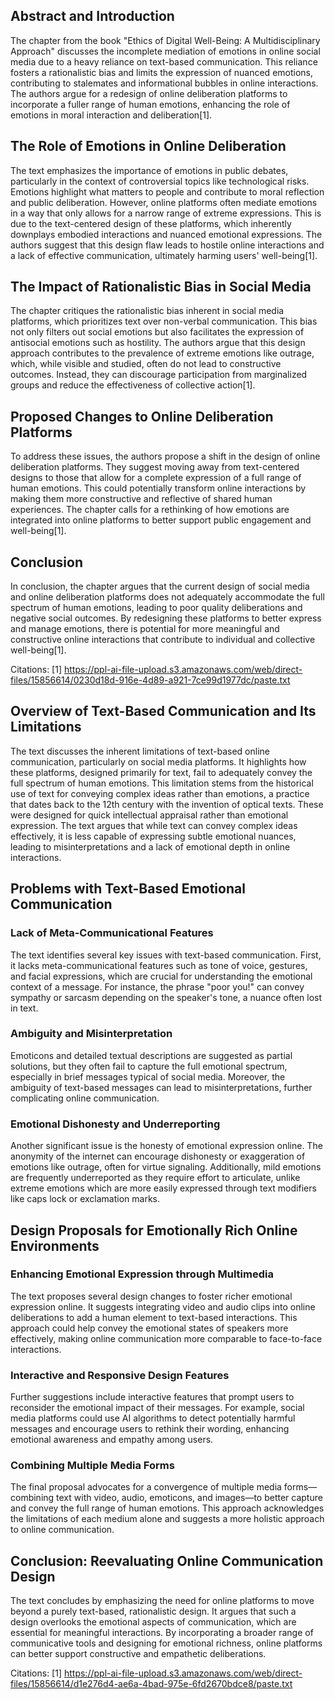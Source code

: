## Abstract and Introduction
The chapter from the book "Ethics of Digital Well-Being: A Multidisciplinary Approach" discusses the incomplete mediation of emotions in online social media due to a heavy reliance on text-based communication. This reliance fosters a rationalistic bias and limits the expression of nuanced emotions, contributing to stalemates and informational bubbles in online interactions. The authors argue for a redesign of online deliberation platforms to incorporate a fuller range of human emotions, enhancing the role of emotions in moral interaction and deliberation[1].

## The Role of Emotions in Online Deliberation
The text emphasizes the importance of emotions in public debates, particularly in the context of controversial topics like technological risks. Emotions highlight what matters to people and contribute to moral reflection and public deliberation. However, online platforms often mediate emotions in a way that only allows for a narrow range of extreme expressions. This is due to the text-centered design of these platforms, which inherently downplays embodied interactions and nuanced emotional expressions. The authors suggest that this design flaw leads to hostile online interactions and a lack of effective communication, ultimately harming users' well-being[1].

## The Impact of Rationalistic Bias in Social Media
The chapter critiques the rationalistic bias inherent in social media platforms, which prioritizes text over non-verbal communication. This bias not only filters out social emotions but also facilitates the expression of antisocial emotions such as hostility. The authors argue that this design approach contributes to the prevalence of extreme emotions like outrage, which, while visible and studied, often do not lead to constructive outcomes. Instead, they can discourage participation from marginalized groups and reduce the effectiveness of collective action[1].

## Proposed Changes to Online Deliberation Platforms
To address these issues, the authors propose a shift in the design of online deliberation platforms. They suggest moving away from text-centered designs to those that allow for a complete expression of a full range of human emotions. This could potentially transform online interactions by making them more constructive and reflective of shared human experiences. The chapter calls for a rethinking of how emotions are integrated into online platforms to better support public engagement and well-being[1].

## Conclusion
In conclusion, the chapter argues that the current design of social media and online deliberation platforms does not adequately accommodate the full spectrum of human emotions, leading to poor quality deliberations and negative social outcomes. By redesigning these platforms to better express and manage emotions, there is potential for more meaningful and constructive online interactions that contribute to individual and collective well-being[1].

Citations:
[1] https://ppl-ai-file-upload.s3.amazonaws.com/web/direct-files/15856614/0230d18d-916e-4d89-a921-7ce99d1977dc/paste.txt

## Overview of Text-Based Communication and Its Limitations

The text discusses the inherent limitations of text-based online communication, particularly on social media platforms. It highlights how these platforms, designed primarily for text, fail to adequately convey the full spectrum of human emotions. This limitation stems from the historical use of text for conveying complex ideas rather than emotions, a practice that dates back to the 12th century with the invention of optical texts. These were designed for quick intellectual appraisal rather than emotional expression. The text argues that while text can convey complex ideas effectively, it is less capable of expressing subtle emotional nuances, leading to misinterpretations and a lack of emotional depth in online interactions.

## Problems with Text-Based Emotional Communication

### Lack of Meta-Communicational Features

The text identifies several key issues with text-based communication. First, it lacks meta-communicational features such as tone of voice, gestures, and facial expressions, which are crucial for understanding the emotional context of a message. For instance, the phrase "poor you!" can convey sympathy or sarcasm depending on the speaker's tone, a nuance often lost in text.

### Ambiguity and Misinterpretation

Emoticons and detailed textual descriptions are suggested as partial solutions, but they often fail to capture the full emotional spectrum, especially in brief messages typical of social media. Moreover, the ambiguity of text-based messages can lead to misinterpretations, further complicating online communication.

### Emotional Dishonesty and Underreporting

Another significant issue is the honesty of emotional expression online. The anonymity of the internet can encourage dishonesty or exaggeration of emotions like outrage, often for virtue signaling. Additionally, mild emotions are frequently underreported as they require effort to articulate, unlike extreme emotions which are more easily expressed through text modifiers like caps lock or exclamation marks.

## Design Proposals for Emotionally Rich Online Environments

### Enhancing Emotional Expression through Multimedia

The text proposes several design changes to foster richer emotional expression online. It suggests integrating video and audio clips into online deliberations to add a human element to text-based interactions. This approach could help convey the emotional states of speakers more effectively, making online communication more comparable to face-to-face interactions.

### Interactive and Responsive Design Features

Further suggestions include interactive features that prompt users to reconsider the emotional impact of their messages. For example, social media platforms could use AI algorithms to detect potentially harmful messages and encourage users to rethink their wording, enhancing emotional awareness and empathy among users.

### Combining Multiple Media Forms

The final proposal advocates for a convergence of multiple media forms—combining text with video, audio, emoticons, and images—to better capture and convey the full range of human emotions. This approach acknowledges the limitations of each medium alone and suggests a more holistic approach to online communication.

## Conclusion: Reevaluating Online Communication Design

The text concludes by emphasizing the need for online platforms to move beyond a purely text-based, rationalistic design. It argues that such a design overlooks the emotional aspects of communication, which are essential for meaningful interactions. By incorporating a broader range of communicative tools and designing for emotional richness, online platforms can better support constructive and empathetic deliberations.

Citations:
[1] https://ppl-ai-file-upload.s3.amazonaws.com/web/direct-files/15856614/d1e276d4-ae6a-4bad-975e-6fd2670bdce8/paste.txt
